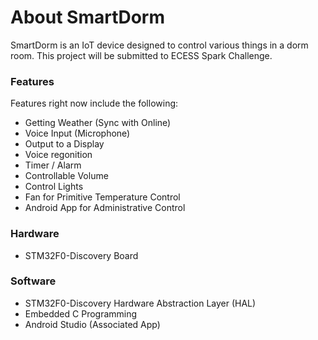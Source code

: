 # About SmartDorm

SmartDorm is an IoT device designed to control various things in a dorm room. This project will be submitted to ECESS Spark Challenge.

### Features

Features right now include the following:
- Getting Weather (Sync with Online)
- Voice Input (Microphone)
- Output to a Display
- Voice regonition
- Timer / Alarm 
- Controllable Volume
- Control Lights
- Fan for Primitive Temperature Control
- Android App for Administrative Control

### Hardware
- STM32F0-Discovery Board

### Software
- STM32F0-Discovery Hardware Abstraction Layer (HAL)
- Embedded C Programming
- Android Studio (Associated App)
